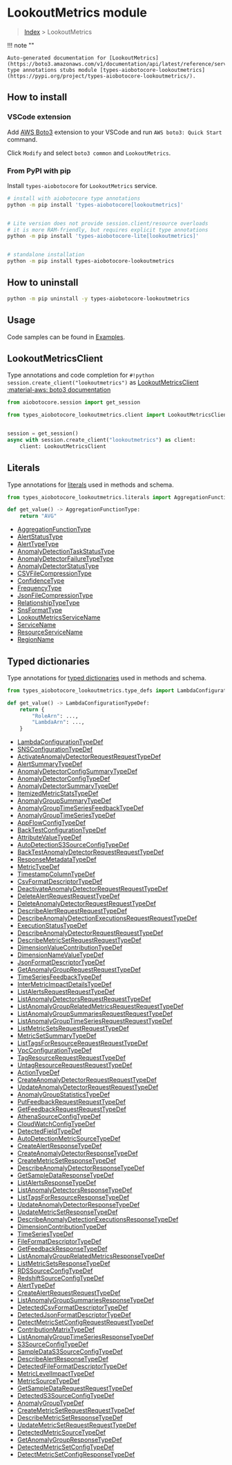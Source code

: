 # LookoutMetrics module

> [Index](../README.md) > LookoutMetrics


!!! note ""

    Auto-generated documentation for [LookoutMetrics](https://boto3.amazonaws.com/v1/documentation/api/latest/reference/services/lookoutmetrics.html#LookoutMetrics)
    type annotations stubs module [types-aiobotocore-lookoutmetrics](https://pypi.org/project/types-aiobotocore-lookoutmetrics/).

## How to install

### VSCode extension

Add [AWS Boto3](https://marketplace.visualstudio.com/items?itemName=Boto3typed.boto3-ide)
extension to your VSCode and run `AWS boto3: Quick Start` command.

Click `Modify` and select `boto3 common` and `LookoutMetrics`.

### From PyPI with pip

Install `types-aiobotocore` for `LookoutMetrics` service.

```bash
# install with aiobotocore type annotations
python -m pip install 'types-aiobotocore[lookoutmetrics]'


# Lite version does not provide session.client/resource overloads
# it is more RAM-friendly, but requires explicit type annotations
python -m pip install 'types-aiobotocore-lite[lookoutmetrics]'


# standalone installation
python -m pip install types-aiobotocore-lookoutmetrics
```



## How to uninstall

```bash
python -m pip uninstall -y types-aiobotocore-lookoutmetrics
```

## Usage

Code samples can be found in [Examples](./usage.md).

## LookoutMetricsClient

Type annotations and code completion for  `#!python session.create_client("lookoutmetrics")` as [LookoutMetricsClient](./client.md)
[:material-aws: boto3 documentation](https://boto3.amazonaws.com/v1/documentation/api/latest/reference/services/lookoutmetrics.html#LookoutMetrics.Client)

```python title="Usage example"
from aiobotocore.session import get_session

from types_aiobotocore_lookoutmetrics.client import LookoutMetricsClient


session = get_session()
async with session.create_client("lookoutmetrics") as client:
    client: LookoutMetricsClient
```








## Literals

Type annotations for [literals](./literals.md) used in methods and schema.

```python title="Usage example"
from types_aiobotocore_lookoutmetrics.literals import AggregationFunctionType

def get_value() -> AggregationFunctionType:
    return "AVG"
```

- [AggregationFunctionType](./literals.md#aggregationfunctiontype)
- [AlertStatusType](./literals.md#alertstatustype)
- [AlertTypeType](./literals.md#alerttypetype)
- [AnomalyDetectionTaskStatusType](./literals.md#anomalydetectiontaskstatustype)
- [AnomalyDetectorFailureTypeType](./literals.md#anomalydetectorfailuretypetype)
- [AnomalyDetectorStatusType](./literals.md#anomalydetectorstatustype)
- [CSVFileCompressionType](./literals.md#csvfilecompressiontype)
- [ConfidenceType](./literals.md#confidencetype)
- [FrequencyType](./literals.md#frequencytype)
- [JsonFileCompressionType](./literals.md#jsonfilecompressiontype)
- [RelationshipTypeType](./literals.md#relationshiptypetype)
- [SnsFormatType](./literals.md#snsformattype)
- [LookoutMetricsServiceName](./literals.md#lookoutmetricsservicename)
- [ServiceName](./literals.md#servicename)
- [ResourceServiceName](./literals.md#resourceservicename)
- [RegionName](./literals.md#regionname)




## Typed dictionaries

Type annotations for [typed dictionaries](./type_defs.md) used in methods and schema.

```python title="Usage example"
from types_aiobotocore_lookoutmetrics.type_defs import LambdaConfigurationTypeDef

def get_value() -> LambdaConfigurationTypeDef:
    return {
        "RoleArn": ...,
        "LambdaArn": ...,
    }
```

- [LambdaConfigurationTypeDef](./type_defs.md#lambdaconfigurationtypedef)
- [SNSConfigurationTypeDef](./type_defs.md#snsconfigurationtypedef)
- [ActivateAnomalyDetectorRequestRequestTypeDef](./type_defs.md#activateanomalydetectorrequestrequesttypedef)
- [AlertSummaryTypeDef](./type_defs.md#alertsummarytypedef)
- [AnomalyDetectorConfigSummaryTypeDef](./type_defs.md#anomalydetectorconfigsummarytypedef)
- [AnomalyDetectorConfigTypeDef](./type_defs.md#anomalydetectorconfigtypedef)
- [AnomalyDetectorSummaryTypeDef](./type_defs.md#anomalydetectorsummarytypedef)
- [ItemizedMetricStatsTypeDef](./type_defs.md#itemizedmetricstatstypedef)
- [AnomalyGroupSummaryTypeDef](./type_defs.md#anomalygroupsummarytypedef)
- [AnomalyGroupTimeSeriesFeedbackTypeDef](./type_defs.md#anomalygrouptimeseriesfeedbacktypedef)
- [AnomalyGroupTimeSeriesTypeDef](./type_defs.md#anomalygrouptimeseriestypedef)
- [AppFlowConfigTypeDef](./type_defs.md#appflowconfigtypedef)
- [BackTestConfigurationTypeDef](./type_defs.md#backtestconfigurationtypedef)
- [AttributeValueTypeDef](./type_defs.md#attributevaluetypedef)
- [AutoDetectionS3SourceConfigTypeDef](./type_defs.md#autodetections3sourceconfigtypedef)
- [BackTestAnomalyDetectorRequestRequestTypeDef](./type_defs.md#backtestanomalydetectorrequestrequesttypedef)
- [ResponseMetadataTypeDef](./type_defs.md#responsemetadatatypedef)
- [MetricTypeDef](./type_defs.md#metrictypedef)
- [TimestampColumnTypeDef](./type_defs.md#timestampcolumntypedef)
- [CsvFormatDescriptorTypeDef](./type_defs.md#csvformatdescriptortypedef)
- [DeactivateAnomalyDetectorRequestRequestTypeDef](./type_defs.md#deactivateanomalydetectorrequestrequesttypedef)
- [DeleteAlertRequestRequestTypeDef](./type_defs.md#deletealertrequestrequesttypedef)
- [DeleteAnomalyDetectorRequestRequestTypeDef](./type_defs.md#deleteanomalydetectorrequestrequesttypedef)
- [DescribeAlertRequestRequestTypeDef](./type_defs.md#describealertrequestrequesttypedef)
- [DescribeAnomalyDetectionExecutionsRequestRequestTypeDef](./type_defs.md#describeanomalydetectionexecutionsrequestrequesttypedef)
- [ExecutionStatusTypeDef](./type_defs.md#executionstatustypedef)
- [DescribeAnomalyDetectorRequestRequestTypeDef](./type_defs.md#describeanomalydetectorrequestrequesttypedef)
- [DescribeMetricSetRequestRequestTypeDef](./type_defs.md#describemetricsetrequestrequesttypedef)
- [DimensionValueContributionTypeDef](./type_defs.md#dimensionvaluecontributiontypedef)
- [DimensionNameValueTypeDef](./type_defs.md#dimensionnamevaluetypedef)
- [JsonFormatDescriptorTypeDef](./type_defs.md#jsonformatdescriptortypedef)
- [GetAnomalyGroupRequestRequestTypeDef](./type_defs.md#getanomalygrouprequestrequesttypedef)
- [TimeSeriesFeedbackTypeDef](./type_defs.md#timeseriesfeedbacktypedef)
- [InterMetricImpactDetailsTypeDef](./type_defs.md#intermetricimpactdetailstypedef)
- [ListAlertsRequestRequestTypeDef](./type_defs.md#listalertsrequestrequesttypedef)
- [ListAnomalyDetectorsRequestRequestTypeDef](./type_defs.md#listanomalydetectorsrequestrequesttypedef)
- [ListAnomalyGroupRelatedMetricsRequestRequestTypeDef](./type_defs.md#listanomalygrouprelatedmetricsrequestrequesttypedef)
- [ListAnomalyGroupSummariesRequestRequestTypeDef](./type_defs.md#listanomalygroupsummariesrequestrequesttypedef)
- [ListAnomalyGroupTimeSeriesRequestRequestTypeDef](./type_defs.md#listanomalygrouptimeseriesrequestrequesttypedef)
- [ListMetricSetsRequestRequestTypeDef](./type_defs.md#listmetricsetsrequestrequesttypedef)
- [MetricSetSummaryTypeDef](./type_defs.md#metricsetsummarytypedef)
- [ListTagsForResourceRequestRequestTypeDef](./type_defs.md#listtagsforresourcerequestrequesttypedef)
- [VpcConfigurationTypeDef](./type_defs.md#vpcconfigurationtypedef)
- [TagResourceRequestRequestTypeDef](./type_defs.md#tagresourcerequestrequesttypedef)
- [UntagResourceRequestRequestTypeDef](./type_defs.md#untagresourcerequestrequesttypedef)
- [ActionTypeDef](./type_defs.md#actiontypedef)
- [CreateAnomalyDetectorRequestRequestTypeDef](./type_defs.md#createanomalydetectorrequestrequesttypedef)
- [UpdateAnomalyDetectorRequestRequestTypeDef](./type_defs.md#updateanomalydetectorrequestrequesttypedef)
- [AnomalyGroupStatisticsTypeDef](./type_defs.md#anomalygroupstatisticstypedef)
- [PutFeedbackRequestRequestTypeDef](./type_defs.md#putfeedbackrequestrequesttypedef)
- [GetFeedbackRequestRequestTypeDef](./type_defs.md#getfeedbackrequestrequesttypedef)
- [AthenaSourceConfigTypeDef](./type_defs.md#athenasourceconfigtypedef)
- [CloudWatchConfigTypeDef](./type_defs.md#cloudwatchconfigtypedef)
- [DetectedFieldTypeDef](./type_defs.md#detectedfieldtypedef)
- [AutoDetectionMetricSourceTypeDef](./type_defs.md#autodetectionmetricsourcetypedef)
- [CreateAlertResponseTypeDef](./type_defs.md#createalertresponsetypedef)
- [CreateAnomalyDetectorResponseTypeDef](./type_defs.md#createanomalydetectorresponsetypedef)
- [CreateMetricSetResponseTypeDef](./type_defs.md#createmetricsetresponsetypedef)
- [DescribeAnomalyDetectorResponseTypeDef](./type_defs.md#describeanomalydetectorresponsetypedef)
- [GetSampleDataResponseTypeDef](./type_defs.md#getsampledataresponsetypedef)
- [ListAlertsResponseTypeDef](./type_defs.md#listalertsresponsetypedef)
- [ListAnomalyDetectorsResponseTypeDef](./type_defs.md#listanomalydetectorsresponsetypedef)
- [ListTagsForResourceResponseTypeDef](./type_defs.md#listtagsforresourceresponsetypedef)
- [UpdateAnomalyDetectorResponseTypeDef](./type_defs.md#updateanomalydetectorresponsetypedef)
- [UpdateMetricSetResponseTypeDef](./type_defs.md#updatemetricsetresponsetypedef)
- [DescribeAnomalyDetectionExecutionsResponseTypeDef](./type_defs.md#describeanomalydetectionexecutionsresponsetypedef)
- [DimensionContributionTypeDef](./type_defs.md#dimensioncontributiontypedef)
- [TimeSeriesTypeDef](./type_defs.md#timeseriestypedef)
- [FileFormatDescriptorTypeDef](./type_defs.md#fileformatdescriptortypedef)
- [GetFeedbackResponseTypeDef](./type_defs.md#getfeedbackresponsetypedef)
- [ListAnomalyGroupRelatedMetricsResponseTypeDef](./type_defs.md#listanomalygrouprelatedmetricsresponsetypedef)
- [ListMetricSetsResponseTypeDef](./type_defs.md#listmetricsetsresponsetypedef)
- [RDSSourceConfigTypeDef](./type_defs.md#rdssourceconfigtypedef)
- [RedshiftSourceConfigTypeDef](./type_defs.md#redshiftsourceconfigtypedef)
- [AlertTypeDef](./type_defs.md#alerttypedef)
- [CreateAlertRequestRequestTypeDef](./type_defs.md#createalertrequestrequesttypedef)
- [ListAnomalyGroupSummariesResponseTypeDef](./type_defs.md#listanomalygroupsummariesresponsetypedef)
- [DetectedCsvFormatDescriptorTypeDef](./type_defs.md#detectedcsvformatdescriptortypedef)
- [DetectedJsonFormatDescriptorTypeDef](./type_defs.md#detectedjsonformatdescriptortypedef)
- [DetectMetricSetConfigRequestRequestTypeDef](./type_defs.md#detectmetricsetconfigrequestrequesttypedef)
- [ContributionMatrixTypeDef](./type_defs.md#contributionmatrixtypedef)
- [ListAnomalyGroupTimeSeriesResponseTypeDef](./type_defs.md#listanomalygrouptimeseriesresponsetypedef)
- [S3SourceConfigTypeDef](./type_defs.md#s3sourceconfigtypedef)
- [SampleDataS3SourceConfigTypeDef](./type_defs.md#sampledatas3sourceconfigtypedef)
- [DescribeAlertResponseTypeDef](./type_defs.md#describealertresponsetypedef)
- [DetectedFileFormatDescriptorTypeDef](./type_defs.md#detectedfileformatdescriptortypedef)
- [MetricLevelImpactTypeDef](./type_defs.md#metriclevelimpacttypedef)
- [MetricSourceTypeDef](./type_defs.md#metricsourcetypedef)
- [GetSampleDataRequestRequestTypeDef](./type_defs.md#getsampledatarequestrequesttypedef)
- [DetectedS3SourceConfigTypeDef](./type_defs.md#detecteds3sourceconfigtypedef)
- [AnomalyGroupTypeDef](./type_defs.md#anomalygrouptypedef)
- [CreateMetricSetRequestRequestTypeDef](./type_defs.md#createmetricsetrequestrequesttypedef)
- [DescribeMetricSetResponseTypeDef](./type_defs.md#describemetricsetresponsetypedef)
- [UpdateMetricSetRequestRequestTypeDef](./type_defs.md#updatemetricsetrequestrequesttypedef)
- [DetectedMetricSourceTypeDef](./type_defs.md#detectedmetricsourcetypedef)
- [GetAnomalyGroupResponseTypeDef](./type_defs.md#getanomalygroupresponsetypedef)
- [DetectedMetricSetConfigTypeDef](./type_defs.md#detectedmetricsetconfigtypedef)
- [DetectMetricSetConfigResponseTypeDef](./type_defs.md#detectmetricsetconfigresponsetypedef)

